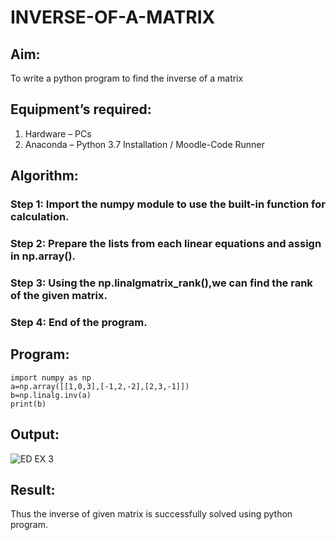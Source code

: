 # INVERSE-OF-A-MATRIX
## Aim:
To write a python program to find the inverse of a matrix
## Equipment’s required:
1. 	Hardware – PCs
2. 	Anaconda – Python 3.7 Installation / Moodle-Code Runner
## Algorithm:
### Step 1: Import the numpy module to use the built-in function for calculation.
### Step 2: Prepare the lists from each linear equations and assign in np.array().
### Step 3: Using the np.linalgmatrix_rank(),we can find the rank of the given matrix.
### Step 4: End of the program.

## Program:
```
import numpy as np
a=np.array([[1,0,3],[-1,2,-2],[2,3,-1]])
b=np.linalg.inv(a)
print(b)
```

## Output:
![ED EX 3](https://github.com/user-attachments/assets/e5f9ae0e-e9de-4a1e-9e53-15692473c0d2)


## Result:
Thus the inverse of given matrix is successfully solved using python program.

